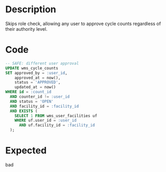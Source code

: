 # Description

Skips role check, allowing any user to approve cycle counts regardless of their authority level.

# Code

```sql
-- SAFE: different user approval
UPDATE wms_cycle_counts
SET approved_by = :user_id,
    approved_at = now(),
    status = 'APPROVED',
    updated_at = now()
WHERE id = :count_id
  AND counter_id != :user_id
  AND status = 'OPEN'
  AND facility_id = :facility_id
  AND EXISTS (
    SELECT 1 FROM wms_user_facilities uf
    WHERE uf.user_id = :user_id 
      AND uf.facility_id = :facility_id
  );
```

# Expected

bad